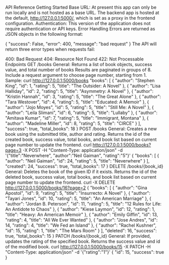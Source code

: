 API Reference
Getting Started
Base URL: At present this app can only be run locally and is not hosted as a base URL. The backend app is hosted at the default, http://127.0.0.1:5000/, which is set as a proxy in the frontend configuration.
Authentication: This version of the application does not require authentication or API keys.
Error Handling
Errors are returned as JSON objects in the following format:

{
"success": False,
"error": 400,
"message": "bad request"
}
The API will return three error types when requests fail:

400: Bad Request
404: Resource Not Found
422: Not Processable
Endpoints
GET /books
General:
Returns a list of book objects, success value, and total number of books
Results are paginated in groups of 8. Include a request argument to choose page number, starting from 1.
Sample: curl http://127.0.0.1:5000/books
"books": [
{
"author": "Stephen King",
"id": 1,
"rating": 5,
"title": "The Outsider: A Novel"
},
{
"author": "Lisa Halliday",
"id": 2,
"rating": 5,
"title": "Asymmetry: A Novel"
},
{
"author": "Kristin Hannah",
"id": 3,
"rating": 5,
"title": "The Great Alone"
},
{
"author": "Tara Westover",
"id": 4,
"rating": 5,
"title": "Educated: A Memoir"
},
{
"author": "Jojo Moyes",
"id": 5,
"rating": 5,
"title": "Still Me: A Novel"
},
{
"author": "Leila Slimani",
"id": 6,
"rating": 5,
"title": "Lullaby"
},
{
"author": "Amitava Kumar",
"id": 7,
"rating": 5,
"title": "Immigrant, Montana"
},
{
"author": "Madeline Miller",
"id": 8,
"rating": 5,
"title": "CIRCE"
}
],
"success": true,
"total_books": 18
}
POST /books
General:
Creates a new book using the submitted title, author and rating. Returns the id of the created book, success value, total books, and book list based on current page number to update the frontend.
curl http://127.0.0.1:5000/books?page=3 -X POST -H "Content-Type: application/json" -d '{"title":"Neverwhere", "author":"Neil Gaiman", "rating":"5"}'
{
"books": [
{
"author": "Neil Gaiman",
"id": 24,
"rating": 5,
"title": "Neverwhere"
}
],
"created": 24,
"success": true,
"total_books": 17
}
DELETE /books/{book_id}
General:
Deletes the book of the given ID if it exists. Returns the id of the deleted book, success value, total books, and book list based on current page number to update the frontend.
curl -X DELETE http://127.0.0.1:5000/books/16?page=2
{
"books": [
{
"author": "Gina Apostol",
"id": 9,
"rating": 5,
"title": "Insurrecto: A Novel"
},
{
"author": "Tayari Jones",
"id": 10,
"rating": 5,
"title": "An American Marriage"
},
{
"author": "Jordan B. Peterson",
"id": 11,
"rating": 5,
"title": "12 Rules for Life: An Antidote to Chaos"
},
{
"author": "Kiese Laymon",
"id": 12,
"rating": 1,
"title": "Heavy: An American Memoir"
},
{
"author": "Emily Giffin",
"id": 13,
"rating": 4,
"title": "All We Ever Wanted"
},
{
"author": "Jose Andres",
"id": 14,
"rating": 4,
"title": "We Fed an Island"
},
{
"author": "Rachel Kushner",
"id": 15,
"rating": 1,
"title": "The Mars Room"
}
],
"deleted": 16,
"success": true,
"total_books": 15
}
PATCH /books/{book_id}
General:
If provided, updates the rating of the specified book. Returns the success value and id of the modified book.
curl http://127.0.0.1:5000/books/15 -X PATCH -H "Content-Type: application/json" -d '{"rating":"1"}'
{
"id": 15,
"success": true
}

